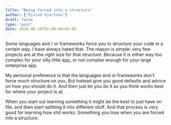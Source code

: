 ```yaml
---
title: "Being forced into a structure"
author: ["Eivind Hjertnes"]
draft: false
type: "post"
date: 2018-06-26T02:00:00+02:00
---
```


Some languages and / or frameworks force you to structure your code in a
certain way. I have always hated that. The reason is simple: very few
projects are at the right size for that structure. Because it is either
way too complex for your silly little app, or not complex enough for
your large enterprise app.

My personal preference is that the languages and or frameworks don't
force much structure on you. But instead give you good defaults and
advice on how you should do it. And then just let you do it as you think
works best for where your project is at.

When you start out learning something it might be the best to just have
on file, and then start splitting it into different stuff. And that
process is very good for learning how shit works. Something you lose
when you are forced into a structure.
